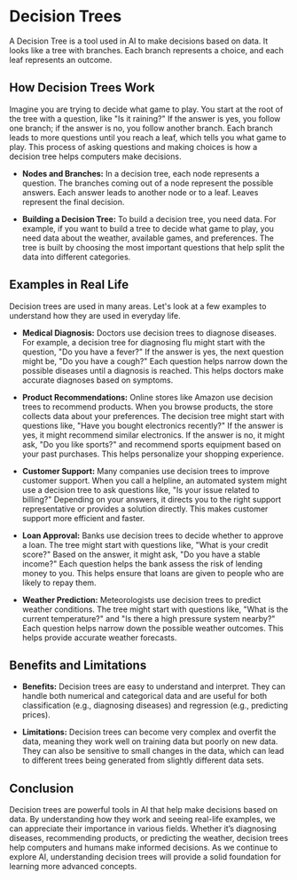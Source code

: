 # Decision Trees

A Decision Tree is a tool used in AI to make decisions based on data. It looks like a tree with branches. Each branch represents a choice, and each leaf represents an outcome.

## How Decision Trees Work

Imagine you are trying to decide what game to play. You start at the root of the tree with a question, like "Is it raining?" If the answer is yes, you follow one branch; if the answer is no, you follow another branch. Each branch leads to more questions until you reach a leaf, which tells you what game to play. This process of asking questions and making choices is how a decision tree helps computers make decisions.

- **Nodes and Branches:** In a decision tree, each node represents a question. The branches coming out of a node represent the possible answers. Each answer leads to another node or to a leaf. Leaves represent the final decision.

- **Building a Decision Tree:** To build a decision tree, you need data. For example, if you want to build a tree to decide what game to play, you need data about the weather, available games, and preferences. The tree is built by choosing the most important questions that help split the data into different categories.

## Examples in Real Life

Decision trees are used in many areas. Let's look at a few examples to understand how they are used in everyday life.

- **Medical Diagnosis:** Doctors use decision trees to diagnose diseases. For example, a decision tree for diagnosing flu might start with the question, "Do you have a fever?" If the answer is yes, the next question might be, "Do you have a cough?" Each question helps narrow down the possible diseases until a diagnosis is reached. This helps doctors make accurate diagnoses based on symptoms.

- **Product Recommendations:** Online stores like Amazon use decision trees to recommend products. When you browse products, the store collects data about your preferences. The decision tree might start with questions like, "Have you bought electronics recently?" If the answer is yes, it might recommend similar electronics. If the answer is no, it might ask, "Do you like sports?" and recommend sports equipment based on your past purchases. This helps personalize your shopping experience.

- **Customer Support:** Many companies use decision trees to improve customer support. When you call a helpline, an automated system might use a decision tree to ask questions like, "Is your issue related to billing?" Depending on your answers, it directs you to the right support representative or provides a solution directly. This makes customer support more efficient and faster.

- **Loan Approval:** Banks use decision trees to decide whether to approve a loan. The tree might start with questions like, "What is your credit score?" Based on the answer, it might ask, "Do you have a stable income?" Each question helps the bank assess the risk of lending money to you. This helps ensure that loans are given to people who are likely to repay them.

- **Weather Prediction:** Meteorologists use decision trees to predict weather conditions. The tree might start with questions like, "What is the current temperature?" and "Is there a high pressure system nearby?" Each question helps narrow down the possible weather outcomes. This helps provide accurate weather forecasts.

## Benefits and Limitations

- **Benefits:** Decision trees are easy to understand and interpret. They can handle both numerical and categorical data and are useful for both classification (e.g., diagnosing diseases) and regression (e.g., predicting prices).

- **Limitations:** Decision trees can become very complex and overfit the data, meaning they work well on training data but poorly on new data. They can also be sensitive to small changes in the data, which can lead to different trees being generated from slightly different data sets.

## Conclusion

Decision trees are powerful tools in AI that help make decisions based on data. By understanding how they work and seeing real-life examples, we can appreciate their importance in various fields. Whether it’s diagnosing diseases, recommending products, or predicting the weather, decision trees help computers and humans make informed decisions. As we continue to explore AI, understanding decision trees will provide a solid foundation for learning more advanced concepts.